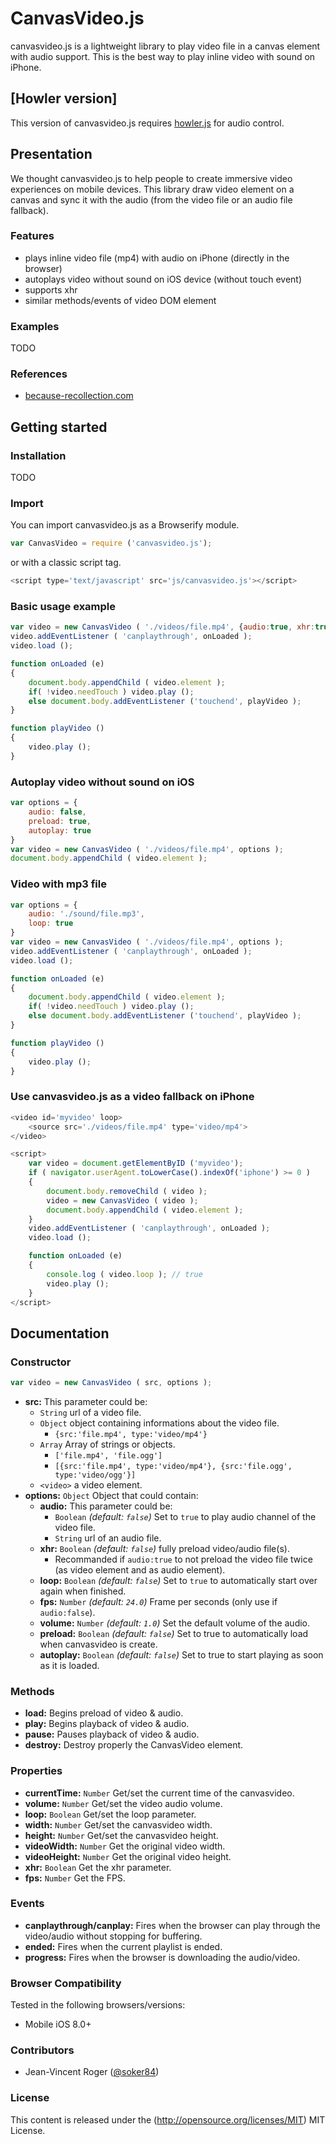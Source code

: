 # CanvasVideo.js
canvasvideo.js is a lightweight library to play video file in a canvas element with audio support. This is the best way to play inline video with sound on iPhone.

## [Howler version] ##

This version of canvasvideo.js requires [howler.js](https://github.com/goldfire/howler.js) for audio control.


## Presentation ##

We thought canvasvideo.js to help people to create immersive video experiences on mobile devices.
This library draw video element on a canvas and sync it with the audio (from the video file or an audio file fallback).

### Features ###

* plays inline video file (mp4) with audio on iPhone (directly in the browser)
* autoplays video without sound on iOS device (without touch event)
* supports xhr
* similar methods/events of video DOM element

### Examples ###

TODO

### References ###

* [because-recollection.com](http://www.because-recollection.com)

## Getting started ##

### Installation  ###

TODO

### Import  ###

You can import canvasvideo.js as a Browserify module.
```js
var CanvasVideo = require ('canvasvideo.js');
```
or with a classic script tag.
```js
<script type='text/javascript' src='js/canvasvideo.js'></script>
```

### Basic usage example  ###

```js
var video = new CanvasVideo ( './videos/file.mp4', {audio:true, xhr:true} );
video.addEventListener ( 'canplaythrough', onLoaded );
video.load ();

function onLoaded (e)
{
	document.body.appendChild ( video.element );
	if( !video.needTouch ) video.play ();
    else document.body.addEventListener ('touchend', playVideo );
}

function playVideo ()
{
    video.play ();
}
```

### Autoplay video without sound on iOS  ###

```js
var options = {
    audio: false,
    preload: true,
    autoplay: true
}
var video = new CanvasVideo ( './videos/file.mp4', options );
document.body.appendChild ( video.element );
```

### Video with mp3 file  ###

```js
var options = {
    audio: './sound/file.mp3',
    loop: true
}
var video = new CanvasVideo ( './videos/file.mp4', options );
video.addEventListener ( 'canplaythrough', onLoaded );
video.load ();

function onLoaded (e)
{
    document.body.appendChild ( video.element );
    if( !video.needTouch ) video.play ();
    else document.body.addEventListener ('touchend', playVideo );
}

function playVideo ()
{
    video.play ();
}

```

### Use canvasvideo.js as a video fallback on iPhone  ###

```js
<video id='myvideo' loop>
    <source src='./videos/file.mp4' type='video/mp4'>
</video>

<script>
    var video = document.getElementByID ('myvideo');
    if ( navigator.userAgent.toLowerCase().indexOf('iphone') >= 0 )
    {
        document.body.removeChild ( video );
        video = new CanvasVideo ( video );
        document.body.appendChild ( video.element );
    }
    video.addEventListener ( 'canplaythrough', onLoaded );
    video.load ();

    function onLoaded (e)
    {
        console.log ( video.loop ); // true
        video.play ();
    }
</script>
```

## Documentation ##

### Constructor ###
```js
var video = new CanvasVideo ( src, options );
```
* **src:** This parameter could be:
    * `String` url of a video file.
    * `Object` object containing informations about the video file.
        * `{src:'file.mp4', type:'video/mp4'}`
    * `Array` Array of strings or objects.
        * `['file.mp4', 'file.ogg']`
        * `[{src:'file.mp4', type:'video/mp4'}, {src:'file.ogg', type:'video/ogg'}]`
    * `<video>` a video element.
* **options:** `Object` Object that could contain:
    * **audio:** This parameter could be:
        * `Boolean` *(default: `false`)* Set to `true` to play audio channel of the video file.
        * `String` url of an audio file.
    * **xhr:** `Boolean` *(default: `false`)* fully preload video/audio file(s).
        * Recommanded if `audio:true` to not preload the video file twice (as video element and as audio element).
    * **loop:** `Boolean` *(default: `false`)* Set to `true` to automatically start over again when finished.
    * **fps:** `Number` *(default: `24.0`)* Frame per seconds (only use if `audio:false`).
    * **volume:** `Number` *(default: `1.0`)* Set the default volume of the audio.
    * **preload:** `Boolean` *(default: `false`)* Set to true to automatically load when canvasvideo is create.
    * **autoplay:** `Boolean` *(default: `false`)* Set to true to start playing as soon as it is loaded.

### Methods ###

* **load:** Begins preload of video & audio.
* **play:** Begins playback of video & audio.
* **pause:** Pauses playback of video & audio.
* **destroy:** Destroy properly the CanvasVideo element.

### Properties ###

* **currentTime:** `Number` Get/set the current time of the canvasvideo.
* **volume:** `Number` Get/set the video audio volume.
* **loop:** `Boolean` Get/set the loop parameter.
* **width:** `Number` Get/set the canvasvideo width.
* **height:** `Number` Get/set the canvasvideo height.
* **videoWidth:** `Number` Get the original video width.
* **videoHeight:** `Number` Get the original video height.
* **xhr:** `Boolean` Get the xhr parameter.
* **fps:** `Number` Get the FPS.

### Events ###

* **canplaythrough/canplay:** Fires when the browser can play through the video/audio without stopping for buffering.
* **ended:** Fires when the current playlist is ended.
* **progress:** Fires when the browser is downloading the audio/video.


### Browser Compatibility ###

Tested in the following browsers/versions:

* Mobile iOS 8.0+


### Contributors ###

* Jean-Vincent Roger ([@soker84](https://www.twitter.com/soker84))

### License ###

This content is released under the (http://opensource.org/licenses/MIT) MIT License.


